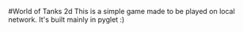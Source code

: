 #World of Tanks 2d
This is a simple game made to be played on local network.
It's built mainly in pyglet :)
